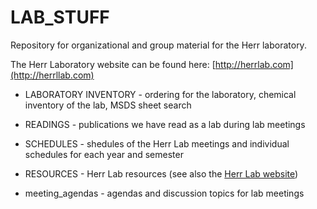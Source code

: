 # LAB_STUFF

Repository for organizational and group material for the Herr laboratory.

The Herr Laboratory website can be found here: [http://herrlab.com](http://herrllab.com)

* LABORATORY INVENTORY - ordering for the laboratory, chemical inventory of the lab, MSDS sheet search

* READINGS - publications we have read as a lab during lab meetings

* SCHEDULES - shedules of the Herr Lab meetings and individual schedules for each year and semester

* RESOURCES - Herr Lab resources (see also the [Herr Lab website](htto://herrlab.com))

* meeting_agendas - agendas and discussion topics for lab meetings 
